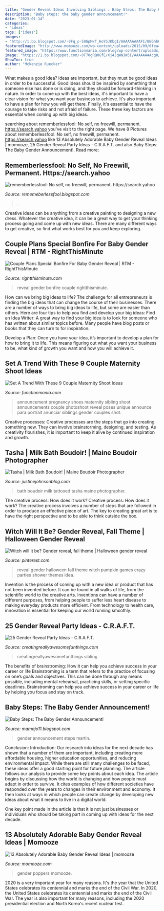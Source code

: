 ```yaml
---
title: "Gender Reveal Ideas Involving Siblings : Baby Steps: The Baby Gender Announcement!"
description: "Baby steps: the baby gender announcement!"
date: "2023-01-14"
categories:
- "ideas"
tags: ["ideas"]
images:
- "http://1.bp.blogspot.com/-0Fq_p-586pM/T_HoYbJKbgI/AAAAAAAAAFI/UEGhh0MdVbM/s1600/IMG_0084.JPG"
featuredImage: "http://www.momooze.com/wp-content/uploads/2015/09/0fea40d4a17e1e474625450b2e4669b6.jpg"
featured_image: "https://www.functionmania.com/blog/wp-content/uploads/2017/06/MATERNITY9.jpg"
image: "https://1.bp.blogspot.com/-0F70gRQ0GfE/Xj4JqWNJW5I/AAAAAAAAcg0/7KpIWeiyen8eLzTdd5sihfR78yzbdCqBQCLcBGAsYHQ/s320/Untitled404.png"
ShowToc: true
author: "Mckenzie Ruecker"
---
```



What makes a good idea?
Ideas are important, but they must be good ideas in order to be successful. Good ideas should be inspired by something that someone else has done or is doing, and they should be forward-thinking in nature. In order to come up with the best ideas, it's important to have a clear vision for what you want your business to achieve. It's also important to have a plan for how you will get there. Finally, it's essential to have the courage to take risks and not afraid of failure. These three key factors are essential when coming up with big ideas.

	

		
searching about rememberlessfool: No self, no freewill, permanent. https://search.yahoo you've visit to the right page. We have 8 Pictures about rememberlessfool: No self, no freewill, permanent. https://search.yahoo like 13 Absolutely Adorable Baby Gender Reveal Ideas | momooze, 25 Gender Reveal Party Ideas - C.R.A.F.T. and also Baby Steps: The Baby Gender Announcement!. Read more:
		
    
## Rememberlessfool: No Self, No Freewill, Permanent. Https://search.yahoo

<img loading=lazy src="https://1.bp.blogspot.com/-0F70gRQ0GfE/Xj4JqWNJW5I/AAAAAAAAcg0/7KpIWeiyen8eLzTdd5sihfR78yzbdCqBQCLcBGAsYHQ/s320/Untitled404.png" onerror="this.onerror=null;this.src='https://tse2.mm.bing.net/th?id=OIP.LByQLYSxOamO0ulb4PC7lAAAAA&amp;pid=15.1';" alt="rememberlessfool: No self, no freewill, permanent. https://search.yahoo">

_Source: rememeberlessfool.blogspot.com_

>. 

	

Creative ideas can be anything from a creative painting to designing a new dress. Whatever the creative idea, it can be a great way to get your thinking process going and come up with new ideas. There are many different ways to get creative, so find what works best for you and keep exploring.

    
## Couple Plans Special Bonfire For Baby Gender Reveal | RTM - RightThisMinute

<img loading=lazy src="https://www.rightthisminute.com/sites/default/files/videos/images/bonfire_reveal.jpg" onerror="this.onerror=null;this.src='https://tse3.mm.bing.net/th?id=OIP.3LRTF7nfOinI6j8H5M1mDAHaEK&amp;pid=15.1';" alt="Couple Plans Special Bonfire For Baby Gender Reveal | RTM - RightThisMinute">

_Source: rightthisminute.com_

>reveal gender bonfire couple rightthisminute. 

	

How can we bring big ideas to life?
The challenge for all entrepreneurs is finding the big ideas that can change the course of their businesses. There are a number of ways to bring big ideas to life, but some are easier than others. Here are four tips to help you find and develop your big ideas:
Find an Idea Writer: A great way to find your big idea is to look for someone who has written about similar topics before. Many people have blog posts or books that they can turn to for inspiration.

Develop a Plan: Once you have your idea, it’s important to develop a plan for how to bring it to life. This means figuring out what you want your business to be, what kind of growth you want and how you will achieve it.

    
## Set A Trend With These 9 Couple Maternity Shoot Ideas

<img loading=lazy src="https://www.functionmania.com/blog/wp-content/uploads/2017/06/MATERNITY9.jpg" onerror="this.onerror=null;this.src='https://tse4.mm.bing.net/th?id=OIP.ssPHnibw_PRQrVuQV7KQ2QHaFb&amp;pid=15.1';" alt="Set A Trend With These 9 Couple Maternity Shoot Ideas">

_Source: functionmania.com_

>announcement pregnancy shoes maternity sibling shoot announcements couple photoshoot reveal poses unique announce para portrait anunciar siblings gender couples shot. 

	

Creative processes:
Creative processes are the steps that go into creating something new. They can involve brainstorming, designing, and testing. As creativity flourishes, it is important to keep it alive by continued inspiration and growth.

    
## Tasha | Milk Bath Boudoir! | Maine Boudoir Photographer

<img loading=lazy src="https://www.justinejohnsonblog.com/wp-content/uploads/2016/04/024-storyboard-2.jpg" onerror="this.onerror=null;this.src='https://tse2.mm.bing.net/th?id=OIP.QkhJ43l6vF8IrJJSWrVdXQHaE7&amp;pid=15.1';" alt="Tasha | Milk Bath Boudoir! | Maine Boudoir Photographer">

_Source: justinejohnsonblog.com_

>bath boudoir milk tattooed tasha maine photographer. 

	

The creative process: How does it work?
Creative process: How does it work?
The creative process involves a number of steps that are followed in order to produce an effective piece of art. The key to creating great art is to have the right perspective and to be able to think outside the box.

    
## Witch Will It Be? Gender Reveal, Fall Theme | Halloween Gender Reveal

<img loading=lazy src="https://i.pinimg.com/originals/20/81/e0/2081e04e40aaa8369963e8db09eebb85.jpg" onerror="this.onerror=null;this.src='https://tse3.mm.bing.net/th?id=OIP.namYdJ7og6SLgaKgciiqOQHaFi&amp;pid=15.1';" alt="Witch will it be? Gender reveal, fall theme | Halloween gender reveal">

_Source: pinterest.com_

>reveal gender halloween fall theme witch pumpkin games crazy parties shower themes idea. 

	

Invention is the process of coming up with a new idea or product that has not been invented before. It can be found in all walks of life, from the scientific world to the creative arts. Inventions can have a number of different purposes, from helping people to suffer less heart disease to making everyday products more efficient. From technology to health care, innovation is essential for keeping our world running smoothly.

    
## 25 Gender Reveal Party Ideas - C.R.A.F.T.

<img loading=lazy src="https://www.creatingreallyawesomefunthings.com/wp-content/uploads/2017/05/Gender-reveal-party-ideas.jpg" onerror="this.onerror=null;this.src='https://tse3.mm.bing.net/th?id=OIP.o5NV8J__Tb8gQJgvWWgZmgHaL_&amp;pid=15.1';" alt="25 Gender Reveal Party Ideas - C.R.A.F.T.">

_Source: creatingreallyawesomefunthings.com_

>creatingreallyawesomefunthings sibling. 

	

The benefits of brainstroming: How it can help you achieve success in your career or life
Brainstroming is a term that refers to the practice of focusing on one’s goals and objectives. This can be done through any means possible, including mental rehearsal, practicing skills, or setting specific deadlines. Brainstroming can help you achieve success in your career or life by helping you focus and stay on track.

    
## Baby Steps: The Baby Gender Announcement!

<img loading=lazy src="http://1.bp.blogspot.com/-0Fq_p-586pM/T_HoYbJKbgI/AAAAAAAAAFI/UEGhh0MdVbM/s1600/IMG_0084.JPG" onerror="this.onerror=null;this.src='https://tse1.mm.bing.net/th?id=OIP.NNsMtZFPz-j-Vw7FJehHxQHaFj&amp;pid=15.1';" alt="Baby Steps: The Baby Gender Announcement!">

_Source: mamajo11.blogspot.com_

>gender announcement steps martin. 

	

Conclusion:
Introduction: Our research into ideas for the next decade has shown that a number of them are important, including creating more affordable housing, higher education opportunities, and reducing environmental impact. While there are still many challenges to be faced, these ideas offer a good starting point for future planning. The article follows our analysis to provide some key points about each idea.
The article begins by discussing how the world is changing and how people must adapt in order to survive. It cites examples of how different societies have responded over the years to changes in their environment and economy. It then looks at ways in which people can create change by developing new ideas about what it means to live in a digital world.

One key point made in the article is that it is not just businesses or individuals who should be taking part in coming up with ideas for the next decade.

    
## 13 Absolutely Adorable Baby Gender Reveal Ideas | Momooze

<img loading=lazy src="http://www.momooze.com/wp-content/uploads/2015/09/0fea40d4a17e1e474625450b2e4669b6.jpg" onerror="this.onerror=null;this.src='https://tse1.mm.bing.net/th?id=OIP.BLeK6BChPqhqWSmWOpE6TQAAAA&amp;pid=15.1';" alt="13 Absolutely Adorable Baby Gender Reveal Ideas | momooze">

_Source: momooze.com_

>gender poppers momooze. 

	

2020 is a very important year for many reasons. It's the year that the United States celebrates its centennial and marks the end of the Civil War.
In 2020, the United States celebrates its centennial and marks the end of the Civil War. The year is also important for many reasons, including the 2020 presidential election and North Korea's recent nuclear test.

